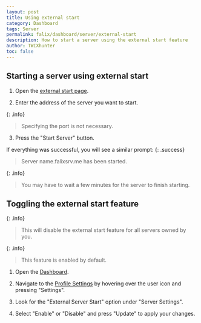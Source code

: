 ```yaml
---
layout: post
title: Using external start
category: Dashboard
tags: Server
permalink: falix/dashboard/server/external-start
description: How to start a server using the external start feature
author: TWIXhunter
toc: false
---
```


## Starting a server using external start

1. Open the [external start page](https://falixnodes.net/start).

2. Enter the address of the server you want to start.

{: .info}
> Specifying the port is not necessary.

3. Press the "Start Server" button.

If everything was successful, you will see a similar prompt:
{: .success}
> Server name.falixsrv.me has been started.

{: .info}
> You may have to wait a few minutes for the server to finish starting.

## Toggling the external start feature

{: .info}
> This will disable the external start feature for all servers owned by you.

{: .info}
> This feature is enabled by default.

1. Open the [Dashboard](https://client.falixnodes.net/).

2. Navigate to the [Profile Settings](https://client.falixnodes.net/profile/settings) by hovering over the user icon and pressing "Settings".

3. Look for the "External Server Start" option under "Server Settings".

4. Select "Enable" or "Disable" and press "Update" to apply your changes.
